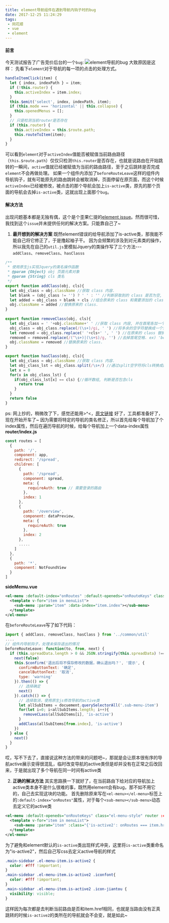 ```yaml
---
title: element导航组件在遇到导航内钩子时的bug
date: 2017-12-25 11:24:29
tags:
 - 同花顺
 - vue
 - element
---
```


#### 前言
今天测试报告了广告竞价后台的一个`bug`:
![element导航的bug](https://fs.andylistudio.com/blog/2018_01_04/bug.png/800x400)
大致原因是这样：
先看下`element`对于导航的每一项的点击的处理方式。
```js
handleItemClick(item) {
  let { index, indexPath } = item;
  if (!this.router) {
    this.activeIndex = item.index;
  }
  this.$emit('select', index, indexPath, item);
  if (this.mode === 'horizontal' || this.collapse) {
    this.openedMenus = [];
  }
  // 只是检测当前router是否存在
  if (this.router) {
    this.activeIndex = this.$route.path;
    this.routeToItem(item);
  }
}
```
可以看到`element`对于`activeIndex`值能否被赋值当前路由路径（`this.$route.path`）仅仅只检测`this.router`是否存在，也就是说路由在开始跳转的一瞬间，`active`值就已经被赋值为当前的路由路径，至于之后跳转是否完成`element`不会再做处理。
如果一个组件内添加了`beforeRouteLeave`这样的组件内导航钩子，就有可能原先的路由跳转会被取消掉，页面停留在原页面，而这个时候`activeIndex`已经被修改，被点击的那个导航会加上`is-active`类，原先的那个页面的导航会去掉`is-active`类，这就出现上面那个`bug`。

#### 解决方法
出现问题基本都是无独有偶，这个是个歪果仁提的[element issue](https://github.com/ElemeFE/element/issues/8229)。然而很可惜，我找到这个`issue`并未提供任何的解决方案。只能靠自己了~

1. **最开想到的解决方案**
既然element错误的给导航添加了is-active类，那我能不能自己将它修正了，于是撸起袖子干。
因为会频繁的涉及到对元素类的操作，所以我先在自己的`util.js`里模拟Jquery的类操作写了三个方法---`addClass`、`removeClass`、`hasClasss`
  ```js
  /**
   * 使用原生js实现Jquery的类名操作函数
   * @param {Object} obj 页面元素对象
   * @param {String} cls 类名
   */
  export function addClass(obj, cls){
    let obj_class = obj.className //获取 class 内容.
    let blank = (obj_class != '') ? ' ' : '' //判断获取到的 class 是否为空, 如果不为空在前面加个'空格'.
    let added = obj_class + blank + cls //组合原来的 class 和需要添加的 class.
    obj.className = added //替换原来的 class.
  }
     
  export function removeClass(obj, cls){
    let obj_class = ' '+obj.className+' ' //获取 class 内容, 并在首尾各加一个空格. ex) 'abc    bcd' -> ' abc    bcd '
    obj_class = obj_class.replace(/(\s+)/gi, ' ') //将多余的空字符替换成一个空格. ex) ' abc    bcd ' -> ' abc bcd '
    let removed = obj_class.replace(' '+cls+' ', ' ') //在原来的 class 替换掉首尾加了空格的 class. ex) ' abc bcd ' -> 'bcd '
    removed = removed.replace(/(^\s+)|(\s+$)/g, '') //去掉首尾空格. ex) 'bcd ' -> 'bcd'
    obj.className = removed //替换原来的 class.
  }

  export function hasClass(obj, cls){
    let obj_class = obj.className //获取 class 内容.
    let obj_class_lst = obj_class.split(/\s+/) //通过split空字符将cls转换成数组.
    let x = 0
    for(x in obj_class_lst) {
      if(obj_class_lst[x] == cls) {//循环数组, 判断是否包含cls
        return true
      }
    }
    return false
  }
  ```
  ps: 网上抄的，稍微改了下，感觉还能用>^<，[原文链接](https://www.cnblogs.com/WhiteHorseIsNotHorse/p/6381520.html)
  好了，工具都准备好了，现在开始开车了~
  因为需要将特定的导航的类名修正，所以首先给每个导航加了个index属性，然后在遍历导航的时候，给每个导航加上一个data-index属性
  **router/index.js**
  ```js
  const routes = [
    {
      path: '/',
      component: app,
      redirect: '/spread',
      children: [
        {
          path: '/spread',
          component: spread,
          meta: {
            requireAuth: true // 需要登录的路由
          },
          index: 1
        },
        {
          path: '/overview',
          component: dataPreview,
          meta: {
            requireAuth: true
          },
          index: 2
        },
        .....
      ]
    },
    {
      path: '*',
      component: NotFoundView
    }
  ]
  ```
  **sideMemu.vue**
  ```xml
  <el-menu :default-index="onRoutes" :default-openeds="onRouteKeys" class="el-menu-style" router :collapse="sidebar.collapsed && !device.isMobile" @select="handleSelect">
    <template v-for="item in menuList">
      <sub-menu :param="item" :data-index="item.index"></sub-menu>
    </template>
  </el-menu>
  ```
  在`beforeRouteLeave`写了如下代码：
  ```js
  import { addClass, removeClass, hasClass } from '../common/util' 
  ....
  // 组件内导航钩子，处理未保存退出的情况
  beforeRouteLeave: function(to, from, next) {
    if (this.spreadData.length > 0 && JSON.stringify(this.spreadData) !== this.oldSpreadData && !this.hasSubmit) {
      next(false)
      this.$confirm('退出后将不保存修改的数据，确认退出吗？', '提示', {
        confirmButtonText: '确定',
        cancelButtonText: '取消',
        type: 'warning'
      }).then(() => {
        // 选择确定
        next()
      }).catch(() => {
        // 选择取消，使用原生js修改导航的active类
        let allSubItems = docuement.querySelectorAll('.sub-menu-item')
        for(let i=0; i<allSubItems.length; i++){
          removeCLass(allSubItems[i], 'is-active')
        }
        addClass(allSubItems[from.index], 'is-active')
      })
    } else {
      next()
    }
  }
  ```
  哎，写不下去了，直接说这种方法的带来的问题吧~，那就是会让原本很有序的导航active展示变得很混乱，临时改变导航的active类但是却并没有在正常之后改回来，于是就出现了多个导航在同一时间有active类

2. **正确的解决方法**
  其实思路换一下就好了，在当前路由下给对应的导航加上active类本身不是什么很难的事，既然用element会有bug，那不如不用它的，自己去实现这块的功能。
  首先删除原来写在`<el-menu></el-menu>`标签上的`:default-index="onRoutes"`属性，对于每个`<sub-menu></sub-menu>`动态去定义它的active类
  ```xml
  <el-menu :default-openeds="onRouteKeys" class="el-menu-style" router :collapse="sidebar.collapsed && !device.isMobile" @select="handleSelect">
    <template v-for="item in menuList">
      <sub-menu :param="item" :class="{'is-active2': onRoutes === item.href}"></sub-menu>
    </template>
  </el-menu>
  ```
  为了避免和element默认的`is-active`类出现样式冲突，这里将`is-active`类重命名为"is-active2"，然后自己写css去定义active导航的样式
  ```css
  .main-sidebar .el-menu-item.is-active2 {
    color: #fff !important;
  }
  .main-sidebar .el-menu-item.is-active2 .iconfont{
    color: #fff !important;
  }
  .main-sidebar .el-menu-item.is-active2 .icon-jiantou {
    visibility: visible;
  }
  ```
  这样因为每次都是去判断当前路由是否和item.href相同，也就是当路由没有正真跳转的时候`is-active2`的类所在的导航就会不会变，就是如此~
